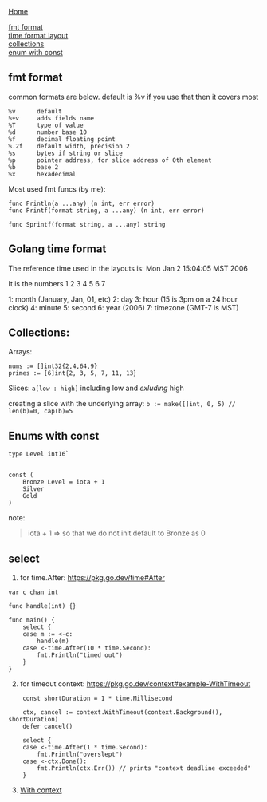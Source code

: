 [Home](../Readme.md)

[fmt format](#fmt-format)<br/>
[time format layout](#golang-time-format)<br/>
[collections](#collections)<br/>
[enum with const](#enums-with-const)<br/>

## fmt format
common formats are below. default is %v if you use that then it covers most
````
%v      default
%+v     adds fields name 
%T      type of value
%d      number base 10
%f      decimal floating point
%.2f    default width, precision 2
%s      bytes if string or slice
%p      pointer address, for slice address of 0th element
%b      base 2
%x      hexadecimal
````

Most used fmt funcs (by me):

````
func Println(a ...any) (n int, err error)
func Printf(format string, a ...any) (n int, err error)

func Sprintf(format string, a ...any) string
````
## Golang time format
The reference time used in the layouts is:
Mon Jan 2 15:04:05 MST 2006

It is the numbers 1 2 3 4 5 6 7

1: month (January, Jan, 01, etc)
2: day
3: hour (15 is 3pm on a 24 hour clock)
4: minute
5: second
6: year (2006)
7: timezone (GMT-7 is MST)
## Collections:
Arrays:
````
nums := []int32{2,4,64,9}
primes := [6]int{2, 3, 5, 7, 11, 13}
````
Slices:
`a[low : high]`
including low and *exluding* high

creating a slice with the underlying array:
`b := make([]int, 0, 5) // len(b)=0, cap(b)=5`

## Enums with const
````
type Level int16`


const (
    Bronze Level = iota + 1
    Silver 
    Gold
)
````
note:
> iota + 1 => so that we do not init default to Bronze as 0


## select
1. for time.After: https://pkg.go.dev/time#After
````
var c chan int

func handle(int) {}

func main() {
	select {
	case m := <-c:
		handle(m)
	case <-time.After(10 * time.Second):
		fmt.Println("timed out")
	}
}
````

2. for timeout context: https://pkg.go.dev/context#example-WithTimeout
````
    const shortDuration = 1 * time.Millisecond

    ctx, cancel := context.WithTimeout(context.Background(), shortDuration)
    defer cancel()

    select {
    case <-time.After(1 * time.Second):
        fmt.Println("overslept")
    case <-ctx.Done():
        fmt.Println(ctx.Err()) // prints "context deadline exceeded"
    }
````
3. [With context](https://www.ardanlabs.com/blog/2019/09/context-package-semantics-in-go.html)

